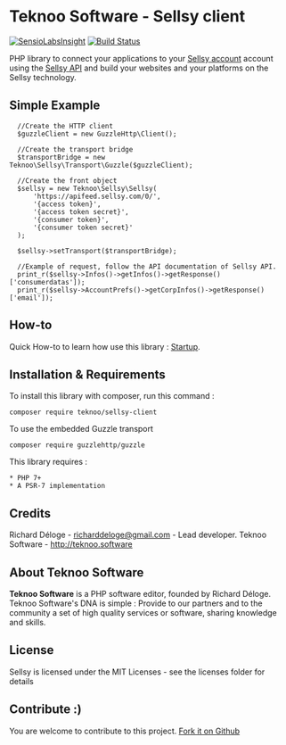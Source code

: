 Teknoo Software - Sellsy client
==========================

[![SensioLabsInsight](https://insight.sensiolabs.com/projects/e053f347-f92a-47d9-b8b3-9f415d407889/mini.png)](https://insight.sensiolabs.com/projects/e053f347-f92a-47d9-b8b3-9f415d407889) [![Build Status](https://travis-ci.org/TeknooSoftware/sellsy-client.svg?branch=master)](https://travis-ci.org/TeknooSoftware/sellsy-client)

PHP library to connect your applications to your [Sellsy account](http://sellsy.com/) account using the 
[Sellsy API](http://api.sellsy.com/) and build your websites and your platforms on the Sellsy technology.

Simple Example
--------------

      //Create the HTTP client
      $guzzleClient = new GuzzleHttp\Client();

      //Create the transport bridge
      $transportBridge = new Teknoo\Sellsy\Transport\Guzzle($guzzleClient);

      //Create the front object
      $sellsy = new Teknoo\Sellsy\Sellsy(
          'https://apifeed.sellsy.com/0/',
          '{access token}',
          '{access token secret}',
          '{consumer token}',
          '{consumer token secret}'
      );

      $sellsy->setTransport($transportBridge);

      //Example of request, follow the API documentation of Sellsy API.
      print_r($sellsy->Infos()->getInfos()->getResponse()['consumerdatas']);
      print_r($sellsy->AccountPrefs()->getCorpInfos()->getResponse()['email']);



How-to
------
Quick How-to to learn how use this library : [Startup](docs/quick-startup.md).

Installation & Requirements
---------------------------
To install this library with composer, run this command :

    composer require teknoo/sellsy-client
    
To use the embedded Guzzle transport    

    composer require guzzlehttp/guzzle

This library requires :

    * PHP 7+
    * A PSR-7 implementation

Credits
-------
Richard Déloge - <richarddeloge@gmail.com> - Lead developer.
Teknoo Software - <http://teknoo.software>

About Teknoo Software
---------------------
**Teknoo Software** is a PHP software editor, founded by Richard Déloge. 
Teknoo Software's DNA is simple : Provide to our partners and to the community a set of high quality services or software,
 sharing knowledge and skills.
 
License
-------
Sellsy is licensed under the MIT Licenses - see the licenses folder for details

Contribute :)
-------------

You are welcome to contribute to this project. [Fork it on Github](CONTRIBUTING.md)
